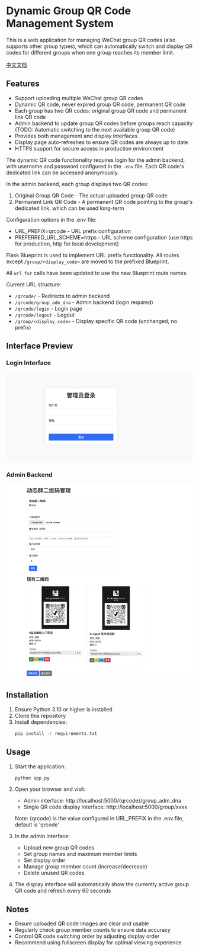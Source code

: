 # Dynamic Group QR Code Management System

This is a web application for managing WeChat group QR codes (also supports other group types), which can automatically switch and display QR codes for different groups when one group reaches its member limit.

[中文文档](README.md)

## Features

- Support uploading multiple WeChat group QR codes
- Dynamic QR code, never expired group QR code, permanent QR code
- Each group has two QR codes: original group QR code and permanent link QR code
- Admin backend to update group QR codes before groups reach capacity (TODO: Automatic switching to the next available group QR code)
- Provides both management and display interfaces
- Display page auto-refreshes to ensure QR codes are always up to date
- HTTPS support for secure access in production environment

The dynamic QR code functionality requires login for the admin backend, with username and password configured in the `.env` file. Each QR code's dedicated link can be accessed anonymously.

In the admin backend, each group displays two QR codes:
1. Original Group QR Code - The actual uploaded group QR code
2. Permanent Link QR Code - A permanent QR code pointing to the group's dedicated link, which can be used long-term

Configuration options in the .env file:
- URL_PREFIX=qrcode - URL prefix configuration
- PREFERRED_URL_SCHEME=https - URL scheme configuration (use https for production, http for local development)

Flask Blueprint is used to implement URL prefix functionality.
All routes except `/group/<display_code>` are moved to the prefixed Blueprint.

All `url_for` calls have been updated to use the new Blueprint route names.

Current URL structure:
- `/qrcode/` - Redirects to admin backend
- `/qrcode/group_adm_dna` - Admin backend (login required)
- `/qrcode/login` - Login page
- `/qrcode/logout` - Logout
- `/group/<display_code>` - Display specific QR code (unchanged, no prefix)

## Interface Preview

### Login Interface
![Login Interface](/images/login.png)

### Admin Backend
![Admin Backend](/images/qrcode_admin.png)

## Installation

1. Ensure Python 3.10 or higher is installed
2. Clone this repository
3. Install dependencies:
   ```bash
   pip install -r requirements.txt
   ```

## Usage

1. Start the application:
   ```bash
   python app.py
   ```

2. Open your browser and visit:
   - Admin interface: http://localhost:5000/{qrcode}/group_adm_dna
   - Single QR code display interface: http://localhost:5000/group/xxxx

   Note: {qrcode} is the value configured in URL_PREFIX in the .env file, default is 'qrcode'

3. In the admin interface:
   - Upload new group QR codes
   - Set group names and maximum member limits
   - Set display order
   - Manage group member count (increase/decrease)
   - Delete unused QR codes

4. The display interface will automatically show the currently active group QR code and refresh every 60 seconds

## Notes

- Ensure uploaded QR code images are clear and usable
- Regularly check group member counts to ensure data accuracy
- Control QR code switching order by adjusting display order
- Recommend using fullscreen display for optimal viewing experience